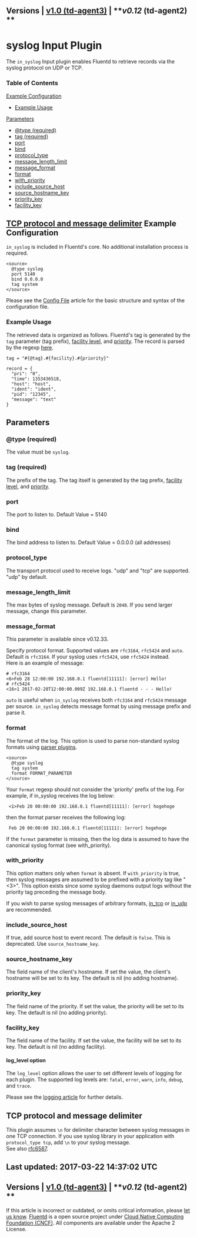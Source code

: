 
Versions \| [v1.0 (td-agent3)](/v1.0/articles/in_syslog) \| ***v0.12*
(td-agent2) **
------------------------------------------------------------------------

syslog Input Plugin
===================

The `in_syslog` Input plugin enables Fluentd to retrieve records via the
syslog protocol on UDP or TCP.


### Table of Contents

[Example Configuration](#example-configuration)

-   [Example Usage](#example-usage)

[Parameters](#parameters)

-   [\@type (required)](#@type-(required))
-   [tag (required)](#tag-(required))
-   [port](#port)
-   [bind](#bind)
-   [protocol\_type](#protocol_type)
-   [message\_length\_limit](#message_length_limit)
-   [message\_format](#message_format)
-   [format](#format)
-   [with\_priority](#with_priority)
-   [include\_source\_host](#include_source_host)
-   [source\_hostname\_key](#source_hostname_key)
-   [priority\_key](#priority_key)
-   [facility\_key](#facility_key)

[TCP protocol and message
delimiter](#tcp-protocol-and-message-delimiter)
Example Configuration
---------------------

`in_syslog` is included in Fluentd's core. No additional installation
process is required.

``` {.CodeRay}
<source>
  @type syslog
  port 5140
  bind 0.0.0.0
  tag system
</source>
```
Please see the [Config File](config-file) article for the basic
structure and syntax of the configuration file.

### Example Usage

The retrieved data is organized as follows. Fluentd's tag is generated
by the `tag` parameter (tag prefix), [facility
level](http://en.wikipedia.org/wiki/Syslog#Facility_Levels), and
[priority](http://en.wikipedia.org/wiki/Syslog#Severity_levels). The
record is parsed by the regexp
[here](https://github.com/fluent/fluentd/blob/master/lib/fluent/plugin/in_syslog.rb#L25).

``` {.CodeRay}
tag = "#{@tag}.#{facility}.#{priority}"

record = {
  "pri": "0",
  "time": 1353436518,
  "host": "host",
  "ident": "ident",
  "pid": "12345",
  "message": "text"
}
```

Parameters
----------

### \@type (required)

The value must be `syslog`.

### tag (required)

The prefix of the tag. The tag itself is generated by the tag prefix,
[facility level](http://en.wikipedia.org/wiki/Syslog#Facility_Levels),
and [priority](http://en.wikipedia.org/wiki/Syslog#Severity_levels).

### port

The port to listen to. Default Value = 5140

### bind

The bind address to listen to. Default Value = 0.0.0.0 (all addresses)

### protocol\_type

The transport protocol used to receive logs. "udp" and "tcp" are
supported. "udp" by default.

### message\_length\_limit

The max bytes of syslog message. Default is `2048`. If you send larger
message, change this parameter.

### message\_format

This parameter is available since v0.12.33.

Specify protocol format. Supported values are `rfc3164`, `rfc5424` and
`auto`. Default is `rfc3164`. If your syslog uses `rfc5424`, use
`rfc5424` instead.\
Here is an example of message:

``` {.CodeRay}
# rfc3164
<6>Feb 28 12:00:00 192.168.0.1 fluentd[11111]: [error] Hello!
# rfc5424
<16>1 2017-02-28T12:00:00.009Z 192.168.0.1 fluentd - - - Hello!
```

`auto` is useful when `in_syslog` receives both `rfc3164` and `rfc5424`
message per source. `in_syslog` detects message format by using message
prefix and parse it.

### format

The format of the log. This option is used to parse non-standard syslog
formats using [parser plugins](parser-plugin-overview).

``` {.CodeRay}
<source>
  @type syslog
  tag system
  format FORMAT_PARAMETER
</source>
```

Your `format` regexp should not consider the 'priority' prefix of the
log. For example, if in\_syslog receives the log below:

``` {.CodeRay}
 <1>Feb 20 00:00:00 192.168.0.1 fluentd[11111]: [error] hogehoge
```

then the format parser receives the following log:

``` {.CodeRay}
 Feb 20 00:00:00 192.168.0.1 fluentd[11111]: [error] hogehoge
```

If the `format` parameter is missing, then the log data is assumed to
have the canonical syslog format (see with\_priority).

### with\_priority

This option matters only when `format` is absent. If `with_priority` is
true, then syslog messages are assumed to be prefixed with a priority
tag like "\<3\>". This option exists since some syslog daemons output
logs without the priority tag preceding the message body.

If you wish to parse syslog messages of arbitrary formats,
[in\_tcp](in_tcp) or [in\_udp](in_udp) are recommended.

### include\_source\_host

If true, add source host to event record. The default is `false`. This
is deprecated. Use `source_hostname_key`.

### source\_hostname\_key

The field name of the client's hostname. If set the value, the client's
hostname will be set to its key. The default is nil (no adding
hostname).

### priority\_key

The field name of the priority. If set the value, the priority will be
set to its key. The default is nil (no adding priority).

### facility\_key

The field name of the facility. If set the value, the facility will be
set to its key. The default is nil (no adding facility).

#### log\_level option

The `log_level` option allows the user to set different levels of
logging for each plugin. The supported log levels are: `fatal`, `error`,
`warn`, `info`, `debug`, and `trace`.

Please see the [logging article](logging) for further details.

TCP protocol and message delimiter
----------------------------------

This plugin assumes `\n` for delimiter character between syslog messages
in one TCP connection. If you use syslog library in your application
with `protocol_type tcp`, add `\n` to your syslog message.\
See also [rfc6587](https://tools.ietf.org/html/rfc6587#section-3.4.2).


Last updated: 2017-03-22 14:37:02 UTC
------------------------------------------------------------------------
Versions \| [v1.0 (td-agent3)](/v1.0/articles/in_syslog) \| ***v0.12*
(td-agent2) **
------------------------------------------------------------------------

If this article is incorrect or outdated, or omits critical information,
please [let us
know](https://github.com/fluent/fluentd-docs/issues?state=open).
[Fluentd](http://www.fluentd.org/) is a open source project under [Cloud
Native Computing Foundation (CNCF)](https://cncf.io/). All components
are available under the Apache 2 License.
